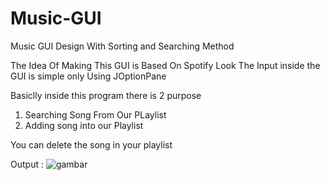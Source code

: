 # Music-GUI
Music GUI Design With Sorting and Searching Method

The Idea Of Making This GUI is Based On Spotify Look
The Input inside the GUI is simple only Using JOptionPane

Basiclly inside this program there is 2 purpose 
1. Searching Song From Our PLaylist
2. Adding song into our Playlist

You can delete the song in your playlist

Output :
![gambar](https://user-images.githubusercontent.com/119309052/206080612-7479ac6e-a125-4bc8-925a-3150506aee13.png)
